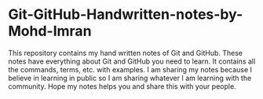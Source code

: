 # Git-GitHub-Handwritten-notes-by-Mohd-Imran
This repository contains my hand written notes of Git and GitHub. These notes have everything about Git and GitHub you need to learn. It contains all the commands, terms, etc. with examples. I am sharing my notes because I believe in learning in public so I am sharing whatever I am learning with the community. Hope my notes helps you and share this with your people.
